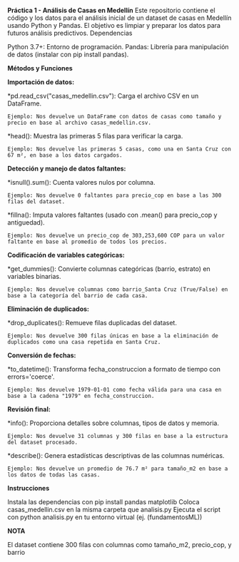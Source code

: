 **Práctica 1 - Análisis de Casas en Medellín**
Este repositorio contiene el código y los datos para el análisis inicial de un dataset de casas en Medellín usando Python y Pandas. El objetivo es limpiar y preparar los datos para futuros análisis predictivos.
Dependencias

Python 3.7+: Entorno de programación.
Pandas: Librería para manipulación de datos (instalar con pip install pandas).

**Métodos y Funciones**

**Importación de datos:**

*pd.read_csv("casas_medellin.csv"): Carga el archivo CSV en un DataFrame.

    Ejemplo: Nos devuelve un DataFrame con datos de casas como tamaño y precio en base al archivo casas_medellin.csv.

*head(): Muestra las primeras 5 filas para verificar la carga.

    Ejemplo: Nos devuelve las primeras 5 casas, como una en Santa Cruz con 67 m², en base a los datos cargados.



**Detección y manejo de datos faltantes:**

*isnull().sum(): Cuenta valores nulos por columna.

    Ejemplo: Nos devuelve 0 faltantes para precio_cop en base a las 300 filas del dataset.

*fillna(): Imputa valores faltantes (usado con .mean() para precio_cop y antiguedad).

    Ejemplo: Nos devuelve un precio_cop de 303,253,600 COP para un valor faltante en base al promedio de todos los precios.



**Codificación de variables categóricas:**

*get_dummies(): Convierte columnas categóricas (barrio, estrato) en variables binarias.

    Ejemplo: Nos devuelve columnas como barrio_Santa Cruz (True/False) en base a la categoría del barrio de cada casa.



**Eliminación de duplicados:**

*drop_duplicates(): Remueve filas duplicadas del dataset.

    Ejemplo: Nos devuelve 300 filas únicas en base a la eliminación de duplicados como una casa repetida en Santa Cruz.



**Conversión de fechas:**

*to_datetime(): Transforma fecha_construccion a formato de tiempo con errors='coerce'.

    Ejemplo: Nos devuelve 1979-01-01 como fecha válida para una casa en base a la cadena "1979" en fecha_construccion.



**Revisión final:**

*info(): Proporciona detalles sobre columnas, tipos de datos y memoria.

    Ejemplo: Nos devuelve 31 columnas y 300 filas en base a la estructura del dataset procesado.

*describe(): Genera estadísticas descriptivas de las columnas numéricas.

    Ejemplo: Nos devuelve un promedio de 76.7 m² para tamaño_m2 en base a los datos de todas las casas.

    

**Instrucciones**

Instala las dependencias con pip install pandas matplotlib
Coloca casas_medellin.csv en la misma carpeta que analisis.py
Ejecuta el script con python analisis.py en tu entorno virtual (ej. (fundamentosML))

**NOTA**

El dataset contiene 300 filas con columnas como tamaño_m2, precio_cop, y barrio
